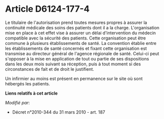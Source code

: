 # Article D6124-177-4

Le titulaire de l'autorisation prend toutes mesures propres à assurer la continuité médicale des soins des patients dont il a
la charge. L'organisation mise en place à cet effet vise à assurer un délai d'intervention du médecin compatible avec la
sécurité des patients. Cette organisation peut être commune à plusieurs établissements de santé. La convention établie entre
les établissements de santé concernés et fixant cette organisation est transmise au directeur général de l'agence régionale
de santé. Celui-ci peut s'opposer à la mise en application de tout ou partie de ses dispositions dans les deux mois suivant
sa réception, puis à tout moment si des circonstances de fait et de droit le justifient. 

Un infirmier au moins est présent en permanence sur le site où sont hébergés les patients.

**Liens relatifs à cet article**

_Modifié par_:

  - Décret n°2010-344 du 31 mars 2010 - art. 187

